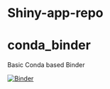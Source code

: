 # Shiny-app-repo
# conda_binder
Basic Conda based Binder

[![Binder](https://mybinder.org/badge_logo.svg)](https://mybinder.org/v2/gh/hemasivakumar89/shiny-app-repo_shiny?urlpath=shiny)
